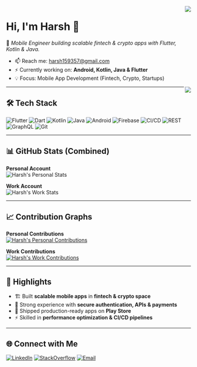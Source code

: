 <a href="#">
    <img align="right" src="https://github-readme-stats.vercel.app/api?username=harsh159357&show_icons=true&theme=tokyonight&hide_border=true&count_private=true&rank_icon=github&include_all_commits=true">
</a>  

# Hi, I'm Harsh 👋  
🚀 *Mobile Engineer building scalable fintech & crypto apps with Flutter, Kotlin & Java.*

- 📫 Reach me: <harsh159357@gmail.com>  
- ⚡ Currently working on: **Android, Kotlin, Java & Flutter**  
- 💡 Focus: Mobile App Development (Fintech, Crypto, Startups)  

<a href="https://github.com/harsh159357/harsh159357">
    <img align="right" src="https://visitor-badge.laobi.icu/badge?page_id=harsh159357">
</a>

---

## 🛠 Tech Stack

![Flutter](https://img.shields.io/badge/Flutter-02569B?logo=flutter&logoColor=white)
![Dart](https://img.shields.io/badge/Dart-0175C2?logo=dart&logoColor=white)
![Kotlin](https://img.shields.io/badge/Kotlin-7F52FF?logo=kotlin&logoColor=white)
![Java](https://img.shields.io/badge/Java-ED8B00?logo=openjdk&logoColor=white)
![Android](https://img.shields.io/badge/Android-3DDC84?logo=android&logoColor=white)
![Firebase](https://img.shields.io/badge/Firebase-FFCA28?logo=firebase&logoColor=black)
![CI/CD](https://img.shields.io/badge/CI%2FCD-GitHub%20Actions-blue?logo=githubactions&logoColor=white)
![REST](https://img.shields.io/badge/API-REST-FF6F00?logo=api&logoColor=white)
![GraphQL](https://img.shields.io/badge/API-GraphQL-E10098?logo=graphql&logoColor=white)
![Git](https://img.shields.io/badge/Git-F05032?logo=git&logoColor=white)

---

## 📊 GitHub Stats (Combined)

**Personal Account**  
![Harsh's Personal Stats](https://github-readme-stats.vercel.app/api?username=harsh159357&show_icons=true&theme=tokyonight&hide_border=true&count_private=true&rank_icon=github&include_all_commits=true)

**Work Account**  
![Harsh's Work Stats](https://github-readme-stats.vercel.app/api?username=harsh-s-coindcx&show_icons=true&theme=tokyonight&hide_border=true&count_private=true&rank_icon=github&include_all_commits=true)

---

## 📈 Contribution Graphs

**Personal Contributions**  
[![Harsh's Personal Contributions](https://github-readme-activity-graph.vercel.app/graph?username=harsh159357&theme=tokyo-night&hide_border=true)](https://github.com/ashutosh00710/github-readme-activity-graph)

**Work Contributions**  
[![Harsh's Work Contributions](https://github-readme-activity-graph.vercel.app/graph?username=harsh-s-coindcx&theme=tokyo-night&hide_border=true)](https://github.com/ashutosh00710/github-readme-activity-graph)

---

## 📌 Highlights
- 🏗 Built **scalable mobile apps** in **fintech & crypto space**  
- 🔐 Strong experience with **secure authentication, APIs & payments**  
- 🚀 Shipped production-ready apps on **Play Store**  
- ⚡ Skilled in **performance optimization & CI/CD pipelines**  

---

## 🌐 Connect with Me

[![LinkedIn](https://img.shields.io/badge/LinkedIn-Connect-blue?logo=linkedin)](http://bit.ly/lnkdharsh)
[![StackOverflow](https://img.shields.io/badge/StackOverflow-Profile-orange?logo=stackoverflow)](http://bit.ly/stackharsh)
[![Email](https://img.shields.io/badge/Email-harsh159357@gmail.com-red?logo=gmail)](mailto:harsh159357@gmail.com)
